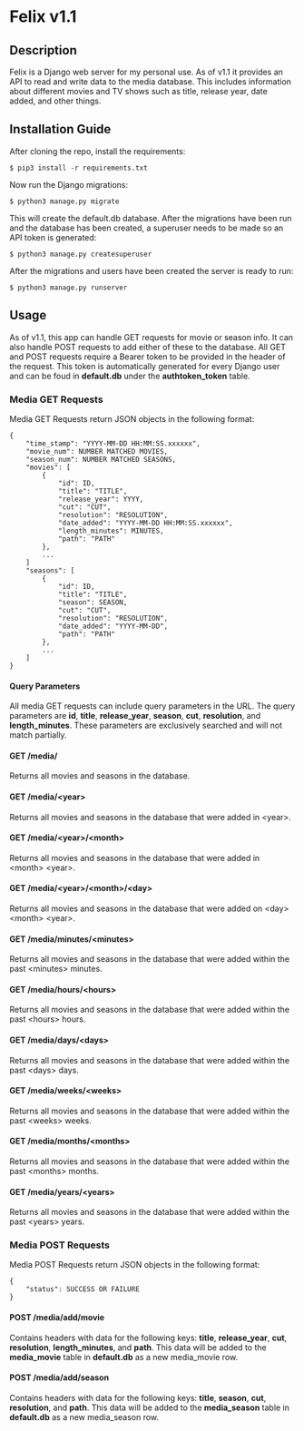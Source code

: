 # Felix v1.1


## Description

Felix is a Django web server for my personal use. As of v1.1 it provides an API to read and write data to the media database. This includes information about different movies and TV shows such as title, release year, date added, and other things.


## Installation Guide
After cloning the repo, install the requirements:
```
$ pip3 install -r requirements.txt
```
Now run the Django migrations:
```
$ python3 manage.py migrate
```
This will create the default.db database. After the migrations have been run and the database has been created, a superuser needs to be made so an API token is generated:
```
$ python3 manage.py createsuperuser
```
After the migrations and users have been created the server is ready to run:
```
$ python3 manage.py runserver
```


## Usage
As of v1.1, this app can handle GET requests for movie or season info. It can also handle POST requests to add either of these to the database. All GET and POST requests require a Bearer token to be provided in the header of the request. This token is automatically generated for every Django user and can be foud in <b>default.db</b> under the <b>authtoken_token</b> table. 

### Media GET Requests
Media GET Requests return JSON objects in the following format:
```
{
    "time_stamp": "YYYY-MM-DD HH:MM:SS.xxxxxx",
    "movie_num": NUMBER MATCHED MOVIES,
    "season_num": NUMBER MATCHED SEASONS,
    "movies": [
        {
            "id": ID,
            "title": "TITLE",
            "release_year": YYYY,
            "cut": "CUT",
            "resolution": "RESOLUTION",
            "date_added": "YYYY-MM-DD HH:MM:SS.xxxxxx",
            "length_minutes": MINUTES,
            "path": "PATH"
        },
        ...
    ]
    "seasons": [
        {
            "id": ID,
            "title": "TITLE",
            "season": SEASON,
            "cut": "CUT",
            "resolution": "RESOLUTION",
            "date_added": "YYYY-MM-DD",
            "path": "PATH"
        },
        ...
    ]
}
```

#### Query Parameters
All media GET requests can include query parameters in the URL. The query parameters are <b>id</b>, <b>title</b>, <b>release_year</b>, <b>season</b>, <b>cut</b>, <b>resolution</b>, and <b>length_minutes</b>. These parameters are exclusively searched and will not match partially.

#### GET /media/
Returns all movies and seasons in the database.

#### GET /media/\<year>
Returns all movies and seasons in the database that were added in \<year\>.

#### GET /media/\<year>/\<month>
Returns all movies and seasons in the database that were added in \<month> \<year\>.

#### GET /media/\<year>/\<month>/\<day>
Returns all movies and seasons in the database that were added on \<day> \<month> \<year\>.

#### GET /media/minutes/\<minutes>
Returns all movies and seasons in the database that were added within the past \<minutes> minutes.

#### GET /media/hours/\<hours>
Returns all movies and seasons in the database that were added within the past \<hours> hours.

#### GET /media/days/\<days>
Returns all movies and seasons in the database that were added within the past \<days> days.

#### GET /media/weeks/\<weeks>
Returns all movies and seasons in the database that were added within the past \<weeks> weeks.

#### GET /media/months/\<months>
Returns all movies and seasons in the database that were added within the past \<months> months.

#### GET /media/years/\<years>
Returns all movies and seasons in the database that were added within the past \<years> years.


### Media POST Requests
Media POST Requests return JSON objects in the following format:
```
{
    "status": SUCCESS OR FAILURE
}
```

#### POST /media/add/movie
Contains headers with data for the following keys: <b>title</b>, <b>release_year</b>, <b>cut</b>, <b>resolution</b>, <b>length_minutes</b>, and <b>path</b>. This data will be added to the <b>media_movie</b> table in <b>default.db</b> as a new media_movie row.

#### POST /media/add/season
Contains headers with data for the following keys: <b>title</b>, <b>season</b>, <b>cut</b>, <b>resolution</b>, and <b>path</b>. This data will be added to the <b>media_season</b> table in <b>default.db</b> as a new media_season row.
